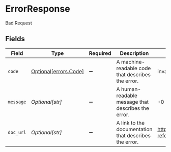 # ErrorResponse

Bad Request


## Fields

| Field                                                             | Type                                                              | Required                                                          | Description                                                       | Example                                                           |
| ----------------------------------------------------------------- | ----------------------------------------------------------------- | ----------------------------------------------------------------- | ----------------------------------------------------------------- | ----------------------------------------------------------------- |
| `code`                                                            | [Optional[errors.Code]](../../models/errors/code.md)              | :heavy_minus_sign:                                                | A machine-readable code that describes the error.                 | invalid_phone_number                                              |
| `message`                                                         | *Optional[str]*                                                   | :heavy_minus_sign:                                                | A human-readable message that describes the error.                | +0 is not a valid phone number                                    |
| `doc_url`                                                         | *Optional[str]*                                                   | :heavy_minus_sign:                                                | A link to the documentation that describes the error.             | https://docs.prelude.so/api-reference/errors#invalid_phone_number |